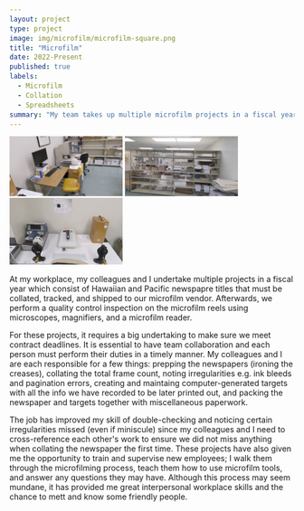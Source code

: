 ```yaml
---
layout: project
type: project
image: img/microfilm/microfilm-square.png
title: "Microfilm"
date: 2022-Present
published: true
labels:
  - Microfilm
  - Collation
  - Spreadsheets
summary: "My team takes up multiple microfilm projects in a fiscal year where we collate and ship newspapers to our vendor and perform quality control inspections on the film."
---
```


<div class="text-center p-4">
  <img width="200px" src="../img/microfilm/microfilm-reader.png" class="img-thumbnail" >
  <img width="200px" src="../img/microfilm/newspaper-shelf.png" class="img-thumbnail" >
  <img width="200px" src="../img/microfilm/reel-quality-check.png" class="img-thumbnail" >
</div>

At my workplace, my colleagues and I undertake multiple projects in a fiscal year which consist of Hawaiian and Pacific newspapre titles that must be collated, tracked, and shipped to our microfilm vendor. Afterwards, we perform a quality control inspection on the microfilm reels using microscopes, magnifiers, and a microfilm reader.

For these projects, it requires a big undertaking to make sure we meet contract deadlines. It is essential to have team collaboration and each person must perform their duties in a timely manner. My colleagues and I are each responsible for a few things: prepping the newspapers (ironing the creases), collating the total frame count, noting irregularities e.g. ink bleeds and pagination errors, creating and maintaing computer-generated targets with all the info we have recorded to be later printed out, and packing the newspaper and targets together with miscellaneous paperwork.

The job has improved my skill of double-checking and noticing certain irregularities missed (even if miniscule) since my colleagues and I need to cross-reference each other's work to ensure we did not miss anything when collating the newspaper the first time. These projects have also given me the opportunity to train and supervise new employees; I walk them through the microfilming process, teach them how to use microfilm tools, and answer any questions they may have. Although this process may seem mundane, it has provided me great interpersonal workplace skills and the chance to mett and know some friendly people.
